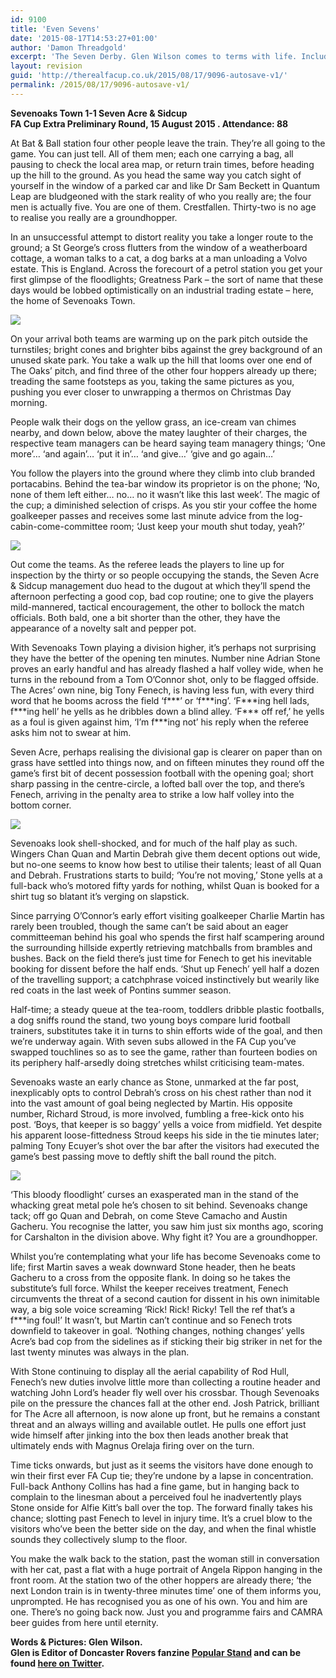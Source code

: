 ```yaml
---
id: 9100
title: 'Even Sevens'
date: '2015-08-17T14:53:27+01:00'
author: 'Damon Threadgold'
excerpt: 'The Seven Derby. Glen Wilson comes to terms with life. Includes (a brilliant) Rod Hull reference. Oaks 1-1 Acre & Sidcup.'
layout: revision
guid: 'http://therealfacup.co.uk/2015/08/17/9096-autosave-v1/'
permalink: /2015/08/17/9096-autosave-v1/
---
```


**Sevenoaks Town 1-1 Seven Acre &amp; Sidcup  
FA Cup Extra Preliminary Round, 15 August 2015 . Attendance: 88**

At Bat &amp; Ball station four other people leave the train. They’re all going to the game. You can just tell. All of them men; each one carrying a bag, all pausing to check the local area map, or return train times, before heading up the hill to the ground. As you head the same way you catch sight of yourself in the window of a parked car and like Dr Sam Beckett in Quantum Leap are bludgeoned with the stark reality of who you really are; the four men is actually five. You are one of them. Crestfallen. Thirty-two is no age to realise you really are a groundhopper.

In an unsuccessful attempt to distort reality you take a longer route to the ground; a St George’s cross flutters from the window of a weatherboard cottage, a woman talks to a cat, a dog barks at a man unloading a Volvo estate. This is England. Across the forecourt of a petrol station you get your first glimpse of the floodlights; Greatness Park – the sort of name that these days would be lobbed optimistically on an industrial trading estate – here, the home of Sevenoaks Town.

![](https://lh3.googleusercontent.com/-xOxzH2WsNFU/VdHdqWEb1rI/AAAAAAAAFZk/BVl4caLaBlQ/s512-Ic42/Greatness_Park.jpg)

On your arrival both teams are warming up on the park pitch outside the turnstiles; bright cones and brighter bibs against the grey background of an unused skate park. You take a walk up the hill that looms over one end of The Oaks’ pitch, and find three of the other four hoppers already up there; treading the same footsteps as you, taking the same pictures as you, pushing you ever closer to unwrapping a thermos on Christmas Day morning.

People walk their dogs on the yellow grass, an ice-cream van chimes nearby, and down below, above the matey laughter of their charges, the respective team managers can be heard saying team managery things; ‘One more’… ‘and again’… ‘put it in’… ‘and give…’ ‘give and go again…’

You follow the players into the ground where they climb into club branded portacabins. Behind the tea-bar window its proprietor is on the phone; ‘No, none of them left either… no… no it wasn’t like this last week’. The magic of the cup; a diminished selection of crisps. As you stir your coffee the home goalkeeper passes and receives some last minute advice from the log-cabin-come-committee room; ‘Just keep your mouth shut today, yeah?’

![](https://lh3.googleusercontent.com/-XrqZjGOmpYE/VdHdp7NItaI/AAAAAAAAFZE/9W1wOE9SAds/s512-Ic42/Pre-match_formalities%252520%2525281%252529.jpg)

Out come the teams. As the referee leads the players to line up for inspection by the thirty or so people occupying the stands, the Seven Acre &amp; Sidcup management duo head to the dugout at which they’ll spend the afternoon perfecting a good cop, bad cop routine; one to give the players mild-mannered, tactical encouragement, the other to bollock the match officials. Both bald, one a bit shorter than the other, they have the appearance of a novelty salt and pepper pot.

With Sevenoaks Town playing a division higher, it’s perhaps not surprising they have the better of the opening ten minutes. Number nine Adrian Stone proves an early handful and has already flashed a half volley wide, when he turns in the rebound from a Tom O’Connor shot, only to be flagged offside. The Acres’ own nine, big Tony Fenech, is having less fun, with every third word that he booms across the field ‘f\*\*\*’ or ‘f\*\*\*ing’. ‘F\*\*\*ing hell lads, f\*\*\*ing hell’ he yells as he dribbles down a blind alley. ‘F\*\*\* off ref,’ he yells as a foul is given against him, ‘I’m f\*\*\*ing not’ his reply when the referee asks him not to swear at him.

Seven Acre, perhaps realising the divisional gap is clearer on paper than on grass have settled into things now, and on fifteen minutes they round off the game’s first bit of decent possession football with the opening goal; short sharp passing in the centre-circle, a lofted ball over the top, and there’s Fenech, arriving in the penalty area to strike a low half volley into the bottom corner.

![](https://lh3.googleusercontent.com/-0nEKHVDYR_Q/VdHdq8eAgoI/AAAAAAAAFZc/NoOdKkV1J3U/s512-Ic42/Sevenoaks_fans_and_management_look_on_stoney_faced_after_visitors_take_the_lead.jpg)

Sevenoaks look shell-shocked, and for much of the half play as such. Wingers Chan Quan and Martin Debrah give them decent options out wide, but no-one seems to know how best to utilise their talents; least of all Quan and Debrah. Frustrations starts to build; ‘You’re not moving,’ Stone yells at a full-back who’s motored fifty yards for nothing, whilst Quan is booked for a shirt tug so blatant it’s verging on slapstick.

Since parrying O’Connor’s early effort visiting goalkeeper Charlie Martin has rarely been troubled, though the same can’t be said about an eager committeeman behind his goal who spends the first half scampering around the surrounding hillside expertly retrieving matchballs from brambles and bushes. Back on the field there’s just time for Fenech to get his inevitable booking for dissent before the half ends. ‘Shut up Fenech’ yell half a dozen of the travelling support; a catchphrase voiced instinctively but wearily like red coats in the last week of Pontins summer season.

Half-time; a steady queue at the tea-room, toddlers dribble plastic footballs, a dog sniffs round the stand, two young boys compare lurid football trainers, substitutes take it in turns to shin efforts wide of the goal, and then we’re underway again. With seven subs allowed in the FA Cup you’ve swapped touchlines so as to see the game, rather than fourteen bodies on its periphery half-arsedly doing stretches whilst criticising team-mates.

Sevenoaks waste an early chance as Stone, unmarked at the far post, inexplicably opts to control Debrah’s cross on his chest rather than nod it into the vast amount of goal being neglected by Martin. His opposite number, Richard Stroud, is more involved, fumbling a free-kick onto his post. ‘Boys, that keeper is so baggy’ yells a voice from midfield. Yet despite his apparent loose-fittedness Stroud keeps his side in the tie minutes later; palming Tony Ecuyer’s shot over the bar after the visitors had executed the game’s best passing move to deftly shift the ball round the pitch.

![](https://lh3.googleusercontent.com/-IDFVILiqhdA/VdHdqCI4voI/AAAAAAAAFZQ/jjQTIvKu6TI/s512-Ic42/Adrian_Stone_9_celebrates_his_equaliser.jpg)

‘This bloody floodlight’ curses an exasperated man in the stand of the whacking great metal pole he’s chosen to sit behind. Sevenoaks change tack; off go Quan and Debrah, on come Steve Camacho and Austin Gacheru. You recognise the latter, you saw him just six months ago, scoring for Carshalton in the division above. Why fight it? You are a groundhopper.

Whilst you’re contemplating what your life has become Sevenoaks come to life; first Martin saves a weak downward Stone header, then he beats Gacheru to a cross from the opposite flank. In doing so he takes the substitute’s full force. Whilst the keeper receives treatment, Fenech circumvents the threat of a second caution for dissent in his own inimitable way, a big sole voice screaming ‘Rick! Rick! Ricky! Tell the ref that’s a f\*\*\*ing foul!’ It wasn’t, but Martin can’t continue and so Fenech trots downfield to takeover in goal. ‘Nothing changes, nothing changes’ yells Acre’s bad cop from the sidelines as if sticking their big striker in net for the last twenty minutes was always in the plan.

With Stone continuing to display all the aerial capability of Rod Hull, Fenech’s new duties involve little more than collecting a routine header and watching John Lord’s header fly well over his crossbar. Though Sevenoaks pile on the pressure the chances fall at the other end. Josh Patrick, brilliant for The Acre all afternoon, is now alone up front, but he remains a constant threat and an always willing and available outlet. He pulls one effort just wide himself after jinking into the box then leads another break that ultimately ends with Magnus Orelaja firing over on the turn.

Time ticks onwards, but just as it seems the visitors have done enough to win their first ever FA Cup tie; they’re undone by a lapse in concentration. Full-back Anthony Collins has had a fine game, but in hanging back to complain to the linesman about a perceived foul he inadvertently plays Stone onside for Alfie Kitt’s ball over the top. The forward finally takes his chance; slotting past Fenech to level in injury time. It’s a cruel blow to the visitors who’ve been the better side on the day, and when the final whistle sounds they collectively slump to the floor.

You make the walk back to the station, past the woman still in conversation with her cat, past a flat with a huge portrait of Angela Rippon hanging in the front room. At the station two of the other hoppers are already there; ‘the next London train is in twenty-three minutes time’ one of them informs you, unprompted. He has recognised you as one of his own. You and him are one. There’s no going back now. Just you and programme fairs and CAMRA beer guides from here until eternity.

**Words &amp; Pictures: Glen Wilson.**  
 **Glen is Editor of Doncaster Rovers fanzine [Popular Stand](http://popularstand.wordpress.com/) and can be found [here on Twitter](https://twitter.com/vivarovers).**